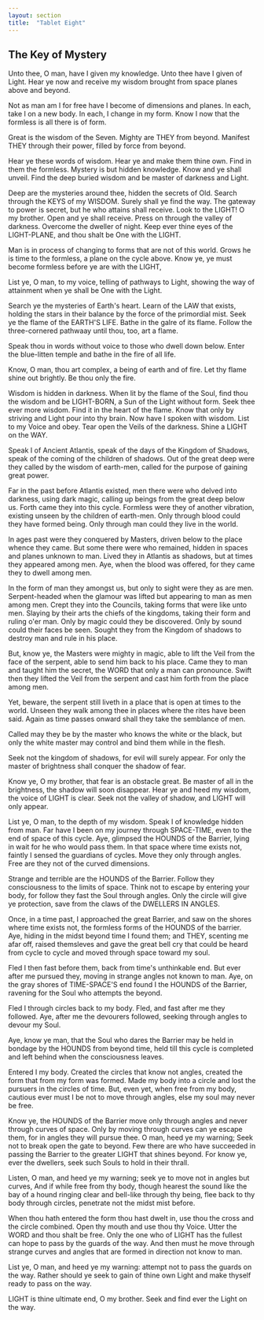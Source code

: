 ```yaml
---
layout: section
title:  "Tablet Eight"
---
```

## The Key of Mystery

Unto thee, O man,
have I given my knowledge.
Unto thee have I given of Light.
Hear ye now and receive my wisdom
brought from space planes above and beyond.

Not as man am I
for free have I become of dimensions and planes.
In each, take I on a new body.
In each, I change in my form.
Know I now that the formless is all there is of form.

Great is the wisdom of the Seven.
Mighty are THEY from beyond.
Manifest THEY through their power,
filled by force from beyond.

Hear ye these words of wisdom.
Hear ye and make them thine own.
Find in them the formless.
Mystery is but hidden knowledge.
Know and ye shall unveil.
Find the deep buried wisdom
and be master of darkness and Light.

Deep are the mysteries around thee,
hidden the secrets of Old.
Search through the KEYS of my WISDOM.
Surely shall ye find the way.
The gateway to power is secret,
but he who attains shall receive.
Look to the LIGHT! O my brother.
Open and ye shall receive.
Press on through the valley of darkness.
Overcome the dweller of night.
Keep ever thine eyes of the LIGHT-PLANE,
and thou shalt be One with the LIGHT.

Man is in process of changing
to forms that are not of this world.
Grows he is time to the formless,
a plane on the cycle above.
Know ye, ye must become formless
before ye are with the LIGHT,

List ye, O man, to my voice,
telling of pathways to Light,
showing the way of attainment
when ye shall be One with the Light.

Search ye the mysteries of Earth's heart.
Learn of the LAW that exists,
holding the stars in their balance
by the force of the primordial mist.
Seek ye the flame of the EARTH'S LIFE.
Bathe in the galre of its flame.
Follow the three-cornered pathwaay
until thou, too, art a flame.

Speak thou in words without voice
to those who dwell down below.
Enter the blue-litten temple
and bathe in the fire of all life.

Know, O man, thou art complex,
a being of earth and of fire.
Let thy flame shine out brightly.
Be thou only the fire.

Wisdom is hidden in darkness.
When lit by the flame of the Soul,
find thou the wisdom and be LIGHT-BORN,
a Sun of the Light without form.
Seek thee ever more wisdom.
Find it in the heart of the flame.
Know that only by striving
and Light pour into thy brain.
Now have I spoken with wisdom.
List to my Voice and obey.
Tear open the Veils of the darkness.
Shine a LIGHT on the WAY.

Speak I of Ancient Atlantis,
speak of the days 
of the Kingdom of Shadows,
speak of the coming 
of the children of shadows.
Out of the great deep were they called 
by the wisdom of earth-men,
called for the purpose of gaining great power.

Far in the past before Atlantis existed,
men there were who delved into darkness,
using dark magic, calling up beings
from the great deep below us.
Forth came they into this cycle.
Formless were they of another vibration,
existing unseen by the children of earth-men.
Only through blood could they have formed being.
Only through man could they live in the world.

In ages past were they conquered by Masters,
driven below to the place whence they came.
But some there were who remained,
hidden in spaces and planes unknown to man.
Lived they in Atlantis as shadows,
but at times they appeared among men.
Aye, when the blood was offered,
for they came they to dwell among men.

In the form of man they amongst us,
but only to sight were they as are men.
Serpent-headed when the glamour was lifted
but appearing to man as men among men.
Crept they into the Councils,
taking forms that were like unto men.
Slaying by their arts 
the chiefs of the kingdoms,
taking their form and ruling o'er man.
Only by magic could they be discovered.
Only by sound could their faces be seen.
Sought they from the Kingdom of shadows
to destroy man and rule in his place.

But, know ye, the Masters were mighty in magic,
able to lift the Veil from the face of the serpent,
able to send him back to his place.
Came they to man and taught him the secret,
the WORD that only a man can pronounce.
Swift then they lifted the Veil from the serpent
and cast him forth from the place among men.

Yet, beware, the serpent still liveth
in a place that is open at times to the world.
Unseen they walk among thee
in places where the rites have been said.
Again as time passes onward
shall they take the semblance of men.

Called may they be by the master
who knows the white or the black,
but only the white master may control
and bind them while in the flesh.

Seek not the kingdom of shadows,
for evil will surely appear.
For only the master of brightness 
shall conquer the shadow of fear.

Know ye, O my brother,
that fear is an obstacle great.
Be master of all in the brightness,
the shadow will soon disappear.
Hear ye and heed my wisdom,
the voice of LIGHT is clear.
Seek not the valley of shadow,
and LIGHT will only appear.

List ye, O man,
to the depth of my wisdom.
Speak I of knowledge hidden from man.
Far have I been
on my journey through SPACE-TIME,
even to the end of space of this cycle.
Aye, glimpsed the HOUNDS of the Barrier,
lying in wait for he who would pass them.
In that space where time exists not,
faintly I sensed the guardians of cycles.
Move they only through angles.
Free are they not of the curved dimensions.

Strange and terrible
are the HOUNDS of the Barrier.
Follow they consciousness to the limits of space.
Think not to escape by entering your body,
for follow they fast the Soul through angles.
Only the circle will give ye protection,
save from the claws
of the DWELLERS IN ANGLES.

Once, in a time past,
I approached the great Barrier,
and saw on the shores where time exists not,
the formless forms
of the HOUNDS of the barrier.
Aye, hiding in the midst beyond time I found them;
and THEY, scenting me afar off,
raised themsleves and gave the great bell cry
that could be heard from cycle to cycle
and moved through space toward my soul.

Fled I then fast before them,
back from time's unthinkable end.
But ever after me pursued they,
moving in strange angles not known to man.
Aye, on the gray shores of TIME-SPACE'S end
found I the HOUNDS of the Barrier,
ravening for the Soul
who attempts the beyond.

Fled I through circles back to my body.
Fled, and fast after me they followed.
Aye, after me the devourers followed,
seeking through angles to devour my Soul.

Aye, know ye man,
that the Soul who dares the Barrier
may be held in bondage
by the HOUNDS from beyond time,
held till this cycle is completed
and left behind 
when the consciousness leaves.

Entered I my body.
Created the circles that know not angles,
created the form
that from my form was formed.
Made my body into a circle 
and lost the pursuers in the circles of time.
But, even yet, when free from my body,
cautious ever must I be
not to move through angles,
else my soul may never be free.

Know ye, the HOUNDS of the Barrier
move only through angles
and never through curves of space.
Only by moving through curves 
can ye escape them,
for in angles they will pursue thee.
O man, heed ye my warning;
Seek not to break open
the gate to beyond.
Few there are
who have succeeded in passing the Barrier
to the greater LIGHT that shines beyond.
For know ye, ever the dwellers,
seek such Souls to hold in their thrall.

Listen, O man, and heed ye my warning;
seek ye to move not in angles but curves,
And if while free from thy body,
though hearest the sound like the bay of a hound
ringing clear and bell-like through thy being,
flee back to thy body through circles,
penetrate not the midst mist before.

When thou hath entered the form thou hast dwelt in,
use thou the cross and the circle combined.
Open thy mouth and use thou thy Voice.
Utter the WORD and thou shalt be free.
Only the one who of LIGHT has the fullest 
can hope to pass by the guards of the way.
And then must he move 
through strange curves and angles
that are formed in direction not know to man.

List ye, O man, and heed ye my warning:
attempt not to pass the guards on the way.
Rather should ye seek to gain of thine own Light
and make thyself ready to pass on the way.

LIGHT is thine ultimate end, O my brother.
Seek and find ever the Light on the way.

